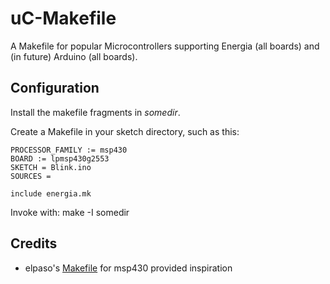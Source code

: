 uC-Makefile
===========

A Makefile for popular Microcontrollers supporting Energia (all boards) 
and (in future) Arduino (all boards).

Configuration
-------------
Install the makefile fragments in _somedir_.

Create a Makefile in your sketch directory, such as this:

	PROCESSOR_FAMILY := msp430
	BOARD := lpmsp430g2553
	SKETCH = Blink.ino
	SOURCES = 

	include energia.mk

Invoke with:
	make -I somedir	

Credits
-------

- elpaso's [Makefile](https://github.com/elpaso/energia-makefile) for 
  msp430 provided inspiration
